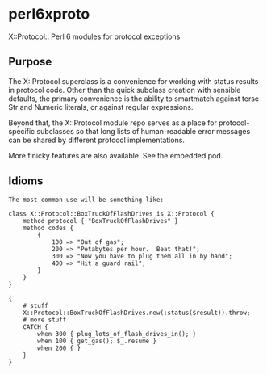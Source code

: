 perl6xproto
========

X::Protocol:: Perl 6 modules for protocol exceptions

## Purpose

The X::Protocol superclass is a convenience for working with status results
in protocol code.  Other than the quick subclass creation with sensible
defaults, the primary convenience is the ability to smartmatch against
terse Str and Numeric literals, or against regular expressions.

Beyond that, the X::Protocol module repo serves as a place for
protocol-specific subclasses so that long lists of human-readable
error messages can be shared by different protocol implementations.

More finicky features are also available.  See the embedded pod.

## Idioms

    The most common use will be something like:

    class X::Protocol::BoxTruckOfFlashDrives is X::Protocol {
        method protocol { "BoxTruckOfFlashDrives" }
        method codes {
            {
                100 => "Out of gas";
                200 => "Petabytes per hour.  Beat that!";
                300 => "Now you have to plug them all in by hand";
                400 => "Hit a guard rail";
            }
        }
    }

    {
        # stuff
        X::Protocol::BoxTruckOfFlashDrives.new(:status($result)).throw;
        # more stuff
        CATCH {
            when 300 { plug_lots_of_flash_drives_in(); }
            when 100 { get_gas(); $_.resume }
            when 200 { }
        }
    }